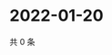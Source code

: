# 2022-01-20

共 0 条

<!-- BEGIN WEIBO -->
<!-- 最后更新时间 Thu Jan 20 2022 18:12:06 GMT+0800 (China Standard Time) -->

<!-- END WEIBO -->
